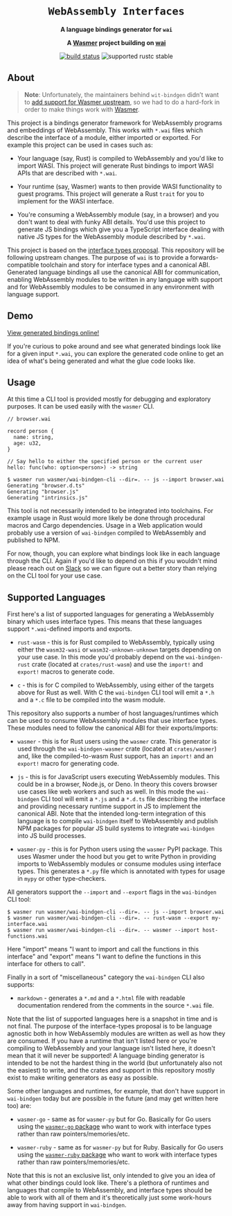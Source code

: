 <div align="center">
  <h1><code>WebAssembly Interfaces</code></h1>

  <p>
    <strong>A language bindings generator for <code>wai</code></strong>
  </p>

  <strong>
    A <a href="https://wasmer.io/">Wasmer</a> project building on
    <a href="https://github.com/wasmerio/wai">wai</a>
  </strong>

  <p>
    <a href="https://github.com/wasmerio/wai/actions?query=workflow%3ACI"><img src="https://github.com/wasmerio/wai/workflows/CI/badge.svg" alt="build status" /></a>
    <img src="https://img.shields.io/badge/rustc-stable+-green.svg" alt="supported rustc stable" />
  </p>
</div>

## About

> **Note**: Unfortunately, the maintainers behind `wit-bindgen` didn’t want to
> [add support for Wasmer upstream], so we had to do a hard-fork in order to
> make things work with [Wasmer].

[add support for Wasmer upstream]: https://github.com/bytecodealliance/wit-bindgen/issues/306
[Wasmer]: https://wasmer.io

This project is a bindings generator framework for WebAssembly programs and
embeddings of WebAssembly. This works with `*.wai` files which describe the
interface of a module, either imported or exported. For example this project can
be used in cases such as:

* Your language (say, Rust) is compiled to WebAssembly and you'd like to import
  WASI. This project will generate Rust bindings to import WASI APIs that are
  described with `*.wai`.

* Your runtime (say, Wasmer) wants to then provide WASI functionality to guest
  programs. This project will generate a Rust `trait` for you to implement for
  the WASI interface.

* You're consuming a WebAssembly module (say, in a browser) and you don't want
  to deal with funky ABI details. You'd use this project to generate JS bindings
  which give you a TypeScript interface dealing with native JS types for the
  WebAssembly module described by `*.wai`.

This project is based on the [interface types
proposal](https://github.com/webassembly/interface-types). This repository will be
following upstream changes. The purpose of `wai` is to provide a
forwards-compatible toolchain and story for interface types and a canonical ABI.
Generated language bindings all use the canonical ABI for communication,
enabling WebAssembly modules to be written in any language with support and for
WebAssembly modules to be consumed in any environment with language support.

## Demo

[View generated bindings
online!](https://wasmerio.github.io/wai/)

If you're curious to poke around and see what generated bindings look like for a
given input `*.wai`, you can explore the generated code online to get an idea
of what's being generated and what the glue code looks like.

## Usage

At this time a CLI tool is provided mostly for debugging and exploratory
purposes. It can be used easily with the `wasmer` CLI.

```wai
// browser.wai

record person {
  name: string,
  age: u32,
}

// Say hello to either the specified person or the current user
hello: func(who: option<person>) -> string
```

```console
$ wasmer run wasmer/wai-bindgen-cli --dir=. -- js --import browser.wai
Generating "browser.d.ts"
Generating "browser.js"
Generating "intrinsics.js"
```

This tool is not necessarily intended to be integrated into toolchains. For
example usage in Rust would more likely be done through procedural macros and
Cargo dependencies. Usage in a Web application would probably use a version of
`wai-bindgen` compiled to WebAssembly and published to NPM.

For now, though, you can explore what bindings look like in each language
through the CLI. Again if you'd like to depend on this if you wouldn't mind
please reach out on [Slack] so we can figure out a better story than relying on
the CLI tool for your use case.

## Supported Languages

First here's a list of supported languages for generating a WebAssembly binary
which uses interface types. This means that these languages support
`*.wai`-defined imports and exports.

* `rust-wasm` - this is for Rust compiled to WebAssembly, typically using either
  the `wasm32-wasi` or `wasm32-unknown-unknown` targets depending on your use
  case. In this mode you'd probably depend on the `wai-bindgen-rust` crate
  (located at `crates/rust-wasm`) and use the `import!` and `export!` macros to
  generate code.

* `c` - this is for C compiled to WebAssembly, using either of the targets above
  for Rust as well. With C the `wai-bindgen` CLI tool will emit a `*.h` and a
  `*.c` file to be compiled into the wasm module.

This repository also supports a number of host languages/runtimes which can be
used to consume WebAssembly modules that use interface types. These modules need
to follow the canonical ABI for their exports/imports:

* `wasmer` - this is for Rust users using the `wasmer` crate. This generator
  is used through the `wai-bindgen-wasmer` crate (located at
  `crates/wasmer`) and, like the compiled-to-wasm Rust support, has an
  `import!` and an `export!` macro for generating code.

* `js` - this is for JavaScript users executing WebAssembly modules. This could
  be in a browser, Node.js, or Deno. In theory this covers browser use cases
  like web workers and such as well. In this mode the `wai-bindgen` CLI tool
  will emit a `*.js` and a `*.d.ts` file describing the interface and providing
  necessary runtime support in JS to implement the canonical ABI. Note that the
  intended long-term integration of this language is to compile `wai-bindgen`
  itself to WebAssembly and publish NPM packages for popular JS build systems to
  integrate `wai-bindgen` into JS build processes.

* `wasmer-py` - this is for Python users using the `wasmer` PyPI package.
  This uses Wasmer under the hood but you get to write Python in providing
  imports to WebAssembly modules or consume modules using interface types. This
  generates a `*.py` file which is annotated with types for usage in `mypy` or
  other type-checkers.

All generators support the `--import` and `--export` flags in the `wai-bindgen`
CLI tool:

```console
$ wasmer run wasmer/wai-bindgen-cli --dir=. -- js --import browser.wai
$ wasmer run wasmer/wai-bindgen-cli --dir=. -- rust-wasm --export my-interface.wai
$ wasmer run wasmer/wai-bindgen-cli --dir=. -- wasmer --import host-functions.wai
```

Here "import" means "I want to import and call the functions in this interface"
and "export" means "I want to define the functions in this interface for others
to call".

Finally in a sort of "miscellaneous" category the `wai-bindgen` CLI also
supports:

* `markdown` - generates a `*.md` and a `*.html` file with readable
  documentation rendered from the comments in the source `*.wai` file.

Note that the list of supported languages here is a snapshot in time and is not
final. The purpose of the interface-types proposal is to be language agnostic
both in how WebAssembly modules are written as well as how they are consumed. If
you have a runtime that isn't listed here or you're compiling to WebAssembly and
your language isn't listed here, it doesn't mean that it will never be
supported! A language binding generator is intended to be not the hardest thing
in the world (but unfortunately also not the easiest) to write, and the crates
and support in this repository mostly exist to make writing generators as easy
as possible.

Some other languages and runtimes, for example, that don't have support in
`wai-bindgen` today but are possible in the future (and may get written here
too) are:

* `wasmer-go` - same as for `wasmer-py` but for Go. Basically for Go users
  using the [`wasmer-go`
  package](https://github.com/wasmerio/wasmer-go) who want to work
  with interface types rather than raw pointers/memories/etc.

* `wasmer-ruby` - same as for `wasmer-py` but for Ruby. Basically for Go users
  using the [`wasmer-ruby`
  package](https://github.com/wasmerio/wasmer-ruby) who want to work
  with interface types rather than raw pointers/memories/etc.

Note that this is not an exclusive list, only intended to give you an idea of
what other bindings could look like. There's a plethora of runtimes and
languages that compile to WebAssembly, and interface types should be able to
work with all of them and it's theoretically just some work-hours away from
having support in `wai-bindgen`.

[Slack]: https://slack.wasmer.io/
